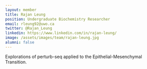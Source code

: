```yaml
---
layout: member
title: Rajan Leung
position: Undergraduate Biochemistry Researcher
email: rleung92@uwo.ca
twitter: @Rajan_Leung
linkedin: https://www.linkedin.com/in/rajan-leung/
image: /assets/images/team/rajan-leung.jpg
alumni: false
---
```


Explorations of perturb-seq applied to the Epithelial-Mesenchymal Transition.
